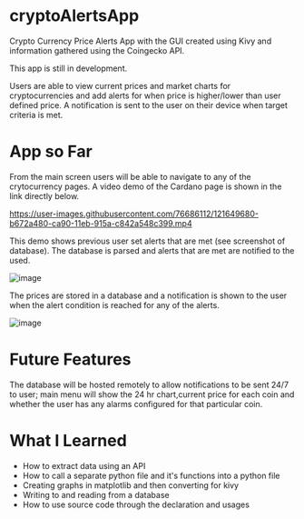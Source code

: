 # cryptoAlertsApp
Crypto Currency Price Alerts App with the GUI created using Kivy and information gathered using the Coingecko API.

This app is still in development.

Users are able to view current prices and market charts for cryptocurrencies and add alerts for when price is higher/lower than user defined price.  A notification is sent to the user on their device when target criteria is met.

# App so Far
From the main screen users will be able to navigate to any of the crytocurrency pages.  A video demo of the Cardano page is shown in the link directly below.  

https://user-images.githubusercontent.com/76686112/121649680-b672a480-ca90-11eb-915a-c842a548c399.mp4

This demo shows previous user set alerts that are met (see screenshot of database).  The database is parsed and alerts that are met are notified to the used. 

![image](https://user-images.githubusercontent.com/76686112/121650164-326cec80-ca91-11eb-9b9f-055988cdcd0d.png)

The prices are stored in a database and a notification is shown to the user when the alert condition is reached for any of the alerts.

![image](https://user-images.githubusercontent.com/76686112/123323580-9978af80-d52d-11eb-8b23-999762807ce8.png)

# Future Features
The database will be hosted remotely to allow notifications to be sent 24/7 to user; main menu will show the 24 hr chart,current price for each coin and whether the user has any alarms configured for that particular coin. 

# What I Learned

* How to extract data using an API
* How to call a separate python file and it's functions into a python file
* Creating graphs in matplotlib and then converting for kivy
* Writing to and reading from a database
* How to use source code through the declaration and usages
